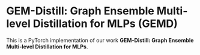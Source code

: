 # GEM-Distill: Graph Ensemble Multi-level Distillation for MLPs (GEMD)

This is a PyTorch implementation of our work __GEM-Distill: Graph Ensemble Multi-level Distillation for MLPs__.



